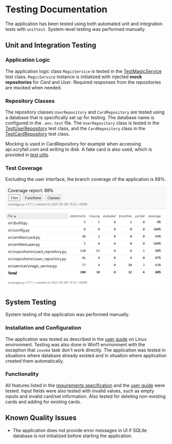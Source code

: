 # Testing Documentation

The application has been tested using both automated unit and integration tests with `unittest`. System-level testing was performed manually.

## Unit and Integration Testing

### Application Logic

The application logic class `MagicService` is tested in the [TestMagicService](https://github.com/jtpcode/ot-harjoitustyo/blob/main/src/tests/services/magic_service_test.py) test class. `MagicService` instance is initialized with injected **mock repositories** for *Card* and *User*. Required responses from the repositories are mocked when needed.

### Repository Classes

The repository classes `UserRepository` and `CardRepository` are tested using a database that is specifically set up for testing. The database name is configured in the `.env.test` file. The `UserRepository` class is tested in the [TestUserRepository](https://github.com/jtpcode/ot-harjoitustyo/blob/main/src/tests/repositories/user_repository_test.py) test class, and the `CardRepository` class in the [TestCardRepository](https://github.com/jtpcode/ot-harjoitustyo/blob/main/src/tests/repositories/card_repository_test.py) test class.

Mocking is used in CardRepository for example when accessing api.scryfall.com and writing to disk. A fake card is also used, which is provided in [test utils](../src/utils/test_utils.py).

### Test Coverage

Excluding the user interface, the branch coverage of the application is 88%.

![](./pics/coverage_report.png)

## System Testing

System testing of the application was performed manually.

### Installation and Configuration

The application was tested as described in the [user guide](./manual.md) on Linux environment. Testing was also done in Win11 environment with the exception that `invoke` task don't work directly. The application was tested in situations where database already existed and in situation where application created them automatically.

### Functionality

All features listed in the [requirements specification](./requirements_specification.md) and the [user guide](./manual.md) were tested. Input fields were also tested with invalid values, such as empty inputs and invalid card/set information. Also tested for deleting non-existing cards and adding for existing cards.

## Known Quality Issues

- The application does not provide error messages in UI if SQLite database is not initialized before starting the application.
